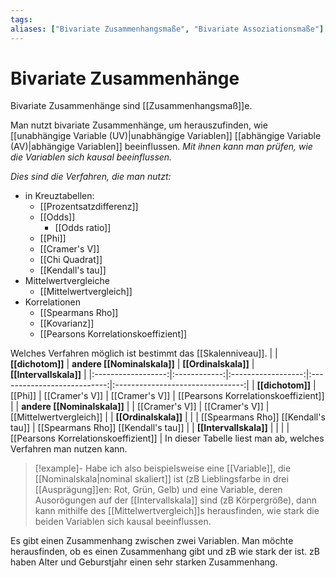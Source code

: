 ```yaml
---
tags:
aliases: ["Bivariate Zusammenhangsmaße", "Bivariate Assoziationsmaße"]
---
```


# Bivariate Zusammenhänge
Bivariate Zusammenhänge sind [[Zusammenhangsmaß]]e.

Man nutzt bivariate Zusammenhänge, um herauszufinden, wie [[unabhängige Variable (UV)|unabhängige Variablen]] [[abhängige Variable (AV)|abhängige Variablen]] beeinflussen. *Mit ihnen kann man prüfen, wie die Variablen sich kausal beeinflussen.*

*Dies sind die Verfahren, die man nutzt:*
- in Kreuztabellen:
	-  [[Prozentsatzdifferenz]]
	- [[Odds]]
		- [[Odds ratio]]
	- [[Phi]]
	- [[Cramer's V]]
	- [[Chi Quadrat]]
	 - [[Kendall's tau]]
- Mittelwertvergleiche
	- [[Mittelwertvergleich]]
- Korrelationen
	- [[Spearmans Rho]]
	- [[Kovarianz]]
	- [[Pearsons Korrelationskoeffizient]]
 

Welches Verfahren möglich ist bestimmt das [[Skalenniveau]].
|                    | **[[dichotom]]**  | **andere [[Nominalskala]]** |         **[[Ordinalskala]]**         |           **[[Intervallskala]]**          |
|:------------------:|:------------:|:------------------:|:---------------------------:|:--------------------------------:|
|    **[[dichotom]]**    | [[Phi]]          | [[Cramer's V]]         | [[Cramer's V]]                  | [[Pearsons Korrelationskoeffizient]] |
| **andere [[Nominalskala]]** |              | [[Cramer's V]]         | [[Cramer's V]]                  | [[Mittelwertvergleich]]              |
|     **[[Ordinalskala]]**    |              |                    | [[Spearmans Rho]] [[Kendall's tau]] | [[Spearmans Rho]] [[Kendall's tau]]      |
|    **[[Intervallskala]]**   |              |                    |                             | [[Pearsons Korrelationskoeffizient]] |
In dieser Tabelle liest man ab, welches Verfahren man nutzen kann. 
> [!example]-
> Habe ich also beispielsweise eine [[Variable]], die [[Nominalskala|nominal skaliert]] ist (zB Lieblingsfarbe in drei [[Ausprägung]]en: Rot, Grün, Gelb) und eine Variable, deren Ausorögungen auf der [[Intervallskala]] sind (zB Körpergröße), dann kann mithilfe des [[Mittelwertvergleich]]s herausfinden, wie stark die beiden Variablen sich kausal beeinflussen.




Es gibt einen Zusammenhang zwischen zwei Variablen.
Man möchte herausfinden, ob es einen Zusammenhang gibt und zB wie stark der ist.
zB haben Alter und Geburstjahr einen sehr starken Zusammenhang.

